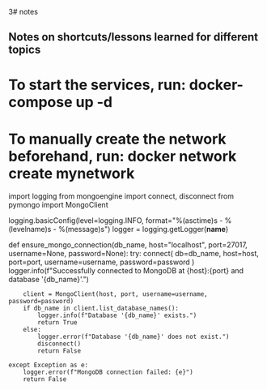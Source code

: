 3# notes

## Notes on shortcuts/lessons learned for different topics

# To start the services, run: docker-compose up -d
# To manually create the network beforehand, run: docker network create mynetwork
import logging
from mongoengine import connect, disconnect
from pymongo import MongoClient

logging.basicConfig(level=logging.INFO, format="%(asctime)s - %(levelname)s - %(message)s")
logger = logging.getLogger(__name__)

def ensure_mongo_connection(db_name, host="localhost", port=27017, username=None, password=None):
    try:
        connect(
            db=db_name,
            host=host,
            port=port,
            username=username,
            password=password
        )
        logger.info(f"Successfully connected to MongoDB at {host}:{port} and database '{db_name}'.")

        client = MongoClient(host, port, username=username, password=password)
        if db_name in client.list_database_names():
            logger.info(f"Database '{db_name}' exists.")
            return True
        else:
            logger.error(f"Database '{db_name}' does not exist.")
            disconnect()
            return False

    except Exception as e:
        logger.error(f"MongoDB connection failed: {e}")
        return False

